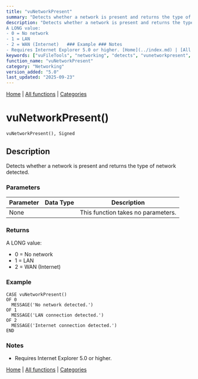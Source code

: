 ```yaml
---
title: "vuNetworkPresent"
summary: "Detects whether a network is present and returns the type of network detected."
description: "Detects whether a network is present and returns the type of network detected. ### Parameters ### Returns
A LONG value:  
- 0 = No network  
- 1 = LAN  
- 2 = WAN (Internet)   ### Example ### Notes
- Requires Internet Explorer 5.0 or higher. [Home](../index.md) | [All functions](index.md) | [Categories](../categories/index.md)"
keywords: ["vuFileTools", "networking", "detects", "vunetworkpresent", "network", "whether", "type", "returns", "detected", "Clarion", "present", "Windows"]
function_name: "vuNetworkPresent"
category: "Networking"
version_added: "5.0"
last_updated: "2025-09-23"
---
```


[Home](../index.md) | [All functions](index.md) | [Categories](../categories/index.md)

# vuNetworkPresent()

```Prototype
vuNetworkPresent(), Signed
```


## Description
Detects whether a network is present and returns the type of network detected.

### Parameters

| Parameter | Data Type | Description |
|-----------|-----------|-------------|
| None      |          | This function takes no parameters. |

### Returns
A LONG value:  
- 0 = No network  
- 1 = LAN  
- 2 = WAN (Internet)  

### Example

```Clarion
CASE vuNetworkPresent()
OF 0
  MESSAGE('No network detected.')
OF 1
  MESSAGE('LAN connection detected.')
OF 2
  MESSAGE('Internet connection detected.')
END
```

### Notes
- Requires Internet Explorer 5.0 or higher.

[Home](../index.md) | [All functions](index.md) | [Categories](../categories/index.md)
